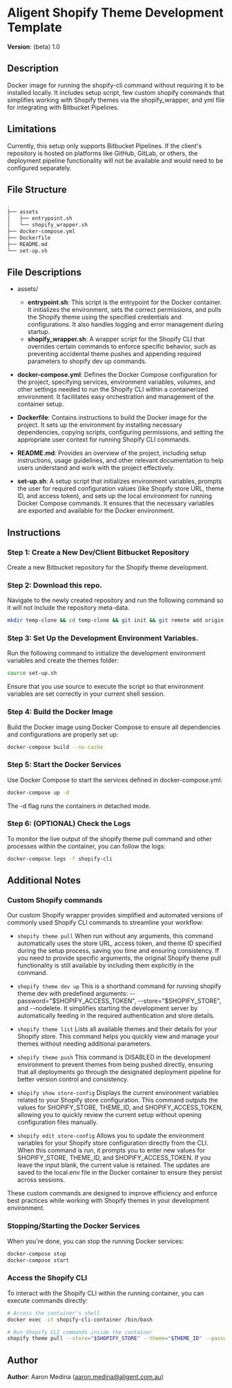 # Aligent Shopify Theme Development Template

**Version**: (beta) 1.0  

## Description

Docker image for running the shopify-cli command without requiring it to be installed locally. It includes setup script, few custom shopify commands that simplifies working with Shopify themes via the shopify_wrapper, and yml file for integrating with Bitbucket Pipelines. 

## Limitations

Currently, this setup only supports Bitbucket Pipelines. If the client's repository is hosted on platforms like GitHub, GitLab, or others, the deployment pipeline functionality will not be available and would need to be configured separately.

## File Structure
```bash
.
├── assets
│   ├── entrypoint.sh
│   └── shopify_wrapper.sh
├── docker-compose.yml
├── Dockerfile
├── README.md
└── set-up.sh
```

## File Descriptions

- assets/

    - **entrypoint.sh**: This script is the entrypoint for the Docker container. It initializes the environment, sets the correct permissions, and pulls the Shopify theme using the specified credentials and configurations. It also handles logging and error management during startup.
    - **shopify_wrapper.sh**: A wrapper script for the Shopify CLI that overrides certain commands to enforce specific behavior, such as preventing accidental theme pushes and appending required parameters to shopify dev up commands.
- **docker-compose.yml**: Defines the Docker Compose configuration for the project, specifying services, environment variables, volumes, and other settings needed to run the Shopify CLI within a containerized environment. It facilitates easy orchestration and management of the container setup.

- **Dockerfile**: Contains instructions to build the Docker image for the project. It sets up the environment by installing necessary dependencies, copying scripts, configuring permissions, and setting the appropriate user context for running Shopify CLI commands.

- **README.md**: Provides an overview of the project, including setup instructions, usage guidelines, and other relevant documentation to help users understand and work with the project effectively.

- **set-up.sh**: A setup script that initializes environment variables, prompts the user for required configuration values (like Shopify store URL, theme ID, and access token), and sets up the local environment for running Docker Compose commands. It ensures that the necessary variables are exported and available for the Docker environment.



## Instructions

### Step 1: Create a New Dev/Client Bitbucket Repository

Create a new Bitbucket repository for the Shopify theme development.

### Step 2: Download this repo.

Navigate to the newly created repository and run the following command so it will not include the repository meta-data.

```bash
mkdir temp-clone && cd temp-clone && git init && git remote add origin git@github.com:aligent/shopify-dev-template.git && git config core.sparseCheckout true && echo "/*" > .git/info/sparse-checkout && git pull --depth=1 origin main && mv * .. && cd .. && rm -rf temp-clone

```

### Step 3: Set Up the Development Environment Variables.

Run the following command to initialize the development environment variables and create the themes folder:

```bash
source set-up.sh
```

Ensure that you use source to execute the script so that environment variables are set correctly in your current shell session.

### Step 4: Build the Docker Image

Build the Docker image using Docker Compose to ensure all dependencies and configurations are properly set up:

```bash
docker-compose build --no-cache
```

### Step 5: Start the Docker Services 

Use Docker Compose to start the services defined in docker-compose.yml:

```bash
docker-compose up -d
```

The -d flag runs the containers in detached mode.

### Step 6: (OPTIONAL) Check the Logs

To monitor the live output of the shopify theme pull command and other processes within the container, you can follow the logs:

```bash
docker-compose logs -f shopify-cli
```

## Additional Notes

### Custom Shopify commands

Our custom Shopify wrapper provides simplified and automated versions of commonly used Shopify CLI commands to streamline your workflow:

- ```shopify theme pull``` When run without any arguments, this command automatically uses the store URL, access token, and theme ID specified during the setup process, saving you time and ensuring consistency. If you need to provide specific arguments, the original Shopify theme pull functionality is still available by including them explicitly in the command.

- ```shopify theme dev up``` This is a shorthand command for running shopify theme dev with predefined arguments: --password="$SHOPIFY_ACCESS_TOKEN", --store="$SHOPIFY_STORE", and --nodelete. It simplifies starting the development server by automatically feeding in the required authentication and store details.

- ```shopify theme list``` Lists all available themes and their details for your Shopify store. This command helps you quickly view and manage your themes without needing additional parameters.

- ```shopify theme push``` This command is DISABLED in the development environment to prevent themes from being pushed directly, ensuring that all deployments go through the designated deployment pipeline for better version control and consistency.

- ```shopify show store-config``` Displays the current environment variables related to your Shopify store configuration. This command outputs the values for SHOPIFY_STORE, THEME_ID, and SHOPIFY_ACCESS_TOKEN, allowing you to quickly review the current setup without opening configuration files manually.

- ```shopify edit store-config``` Allows you to update the environment variables for your Shopify store configuration directly from the CLI. When this command is run, it prompts you to enter new values for SHOPIFY_STORE, THEME_ID, and SHOPIFY_ACCESS_TOKEN. If you leave the input blank, the current value is retained. The updates are saved to the local.env file in the Docker container to ensure they persist across sessions.

These custom commands are designed to improve efficiency and enforce best practices while working with Shopify themes in your development environment.


### Stopping/Starting the Docker Services

When you're done, you can stop the running Docker services:
```bash
docker-compose stop
docker-compose start
```

### Access the Shopify CLI

To interact with the Shopify CLI within the running container, you can execute commands directly:

```bash
# Access the container's shell
docker exec -it shopify-cli-container /bin/bash

# Run Shopify CLI commands inside the container
shopify theme pull --store="$SHOPIFY_STORE" --theme="$THEME_ID" --password="$SHOPIFY_ACCESS_TOKEN"
```

## Author

**Author**: Aaron Medina (aaron.medina@aligent.com.au)